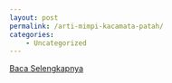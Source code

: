 ```yaml
---
layout: post
permalink: /arti-mimpi-kacamata-patah/
categories:
    - Uncategorized
---
```


[Baca Selengkapnya](/02)